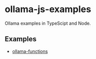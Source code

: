 # ollama-js-examples

Ollama examples in TypeScipt and Node.

## Examples

- [ollama-functions](./ollama-functions/)
